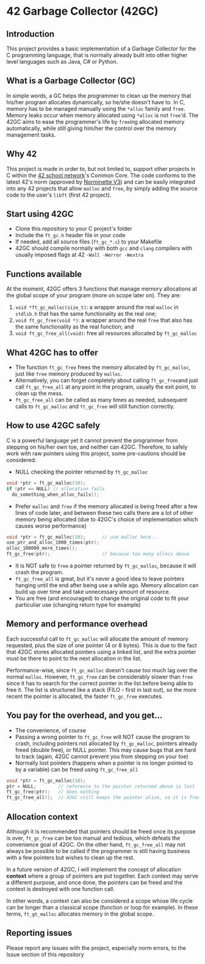 # 42 Garbage Collector (42GC)
## Introduction
This project provides a basic implementation of a Garbage Collector for the C programming language, that is normally already built into other higher level languages such as Java, C# or Python.

## What is a Garbage Collector (GC)
In simple words, a GC helps the programmer to clean up the memory that his/her program allocates dynamically, so he/she doesn't have to. In C, memory has to be managed manually using the `*alloc` family and `free`. Memory leaks occur when memory allocated using `*alloc` is not `free`'d. The 42GC aims to ease the programmer's life by `free`ing allocated memory automatically, while still giving him/her the control over the memory management tasks.

## Why 42
This project is made in order to, but not limited to, support other projects in C within the [42 school network](https://42.fr/)'s Common Core. The code conforms to the latest 42's norm (approved by [Norminette V3](https://github.com/42School/norminette)) and can be easily integrated into any 42 projects that allow `malloc` and `free`, by simply adding the source code to the user's `libft` (first 42 project).

## Start using 42GC
- Clone this repository to your C project's folder
- Include the `ft_gc.h` header file in your code
- If needed, add all source files (`ft_gc_*.c`) to your Makefile
- 42GC should compile normally with both `gcc` and `clang` compilers with usually imposed flags at 42 `-Wall -Werror -Wextra`

## Functions available
At the moment, 42GC offers 3 functions that manage memory allocations at the global scope of your program (more on scope later on). They are:
1. `void *ft_gc_malloc(size_t)`: a wrapper around the real `malloc` in `stdlib.h` that has the same functionality as the real one;
2. `void ft_gc_free(void *)`: a wrapper around the real `free` that also has the same functionality as the real function; and
3. `void ft_gc_free_all(void)`: free all resources allocated by `ft_gc_malloc`

## What 42GC has to offer
- The function `ft_gc_free` frees the memory allocated by `ft_gc_malloc`, just like `free` memory produced by `malloc`.
- Alternatively, you can forget completely about calling `ft_gc_free`and just call `ft_gc_free_all` at any point in the program, usually the exit point, to clean up the mess.
- `ft_gc_free_all` can be called as many times as needed, subsequent calls to `ft_gc_malloc` and `ft_gc_free` will still function correctly.

## How to use 42GC safely
C is a powerful language yet it cannot prevent the programmer from stepping on his/her own toe, and neither can 42GC. Therefore, to safely work with raw pointers using this project, some pre-cautions should be considered:

- NULL checking the pointer returned by `ft_gc_malloc`
```c
void *ptr = ft_gc_malloc(10);
if (ptr == NULL) // allocation fails
  do_something_when_alloc_fails();
```
- Prefer `malloc` and `free` if the memory allocated is being freed after a few lines of code later, and between these two calls there are a lot of other memory being allocated (due to 42GC's choice of implementation which causes worse performance)
```c
void *ptr = ft_gc_malloc(10);      // use malloc here...
use_ptr_and_alloc_1000_times(ptr);
alloc_100000_more_times();
ft_gc_free(ptr);                   // because too many allocs above
```
- It is NOT safe to `free` a pointer returned by `ft_gc_malloc`, because it will crash the program.
- `ft_gc_free_all` is great, but it's never a good idea to leave pointers hanging until the end after being use a while ago. Memory allocation can build up over time and take unnecessary amount of resource.
- You are free (and encouraged) to change the original code to fit your particuliar use (changing return type for example)

## Memory and performance overhead
Each successful call to `ft_gc_malloc` will allocate the amount of memory requested, plus the size of one pointer (4 or 8 bytes). This is due to the fact that 42GC stores allocated pointers using a linked list, and the extra pointer must be there to point to the next allocation in the list.

Performance-wise, since `ft_gc_malloc` doesn't cause too much lag over the normal `malloc`. However, `ft_gc_free` can be considerably slower than `free` since it has to search for the correct pointer in the list before being able to free it. The list is structured like a stack (FILO - first in last out), so the more recent the pointer is allocated, the faster `ft_gc_free` executes.

## You pay for the overhead, and you get...
- The convenience, of course
- Passing a wrong pointer to `ft_gc_free` will NOT cause the program to crash, including pointers not allocated by `ft_gc_malloc`, pointers already freed (double free), or NULL pointer. This may cause bugs that are hard to track (again, 42GC cannot prevent you from stepping on your toe)
- Normally lost pointers (happens when a pointer is no longer pointed to by a variable) can be freed using `ft_gc_free_all`
```c
void *ptr = ft_gc_malloc(10);
ptr = NULL;        // reference to the pointer returned above is lost
ft_gc_free(ptr);   // does nothing
ft_gc_free_all();  // 42GC still keeps the pointer alive, so it is freed at the end
```

## Allocation context

Although it is recommended that pointers should be freed once its purpose is over, `ft_gc_free` can be too manual and tedious, which defeats the convenience goal of 42GC. On the other hand, `ft_gc_free_all` may not always be possible to be called if the programmer is still having business with a few pointers but wishes to clean up the rest.

In a future version of 42GC, I will implement the concept of allocation **context** where a group of pointers are put together. Each context may serve a different purpose, and once done, the pointers can be freed and the context is destroyed with one function call.

In other words, a context can also be considered a scope whose life cycle can be longer than a classical scope (function or loop for example). In these terms, `ft_gt_malloc` allocates memory in the global scope.

## Reporting issues
Please report any issues with the project, especially norm errors, to the Issue section of this repository
